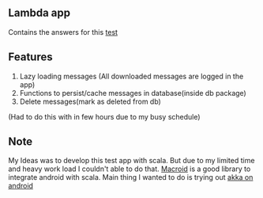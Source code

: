 ## Lambda app

Contains the answers for this [test](https://github.com/zbsz/test_app)

## Features

1. Lazy loading messages (All downloaded messages are logged in the app)
2. Functions to persist/cache messages in database(inside db package)  
3. Delete messages(mark as deleted from db)  

(Had to do this with in few hours due to my busy schedule)

## Note

My Ideas was to develop this test app with scala. But due to my limited time and heavy work load I couldn't able to do that. 
[Macroid](http://macroid.github.io/) is a good library to integrate android with scala. Main thing I wanted to do is 
trying out [akka on android](http://macroid.github.io/modules/Akka.html)

